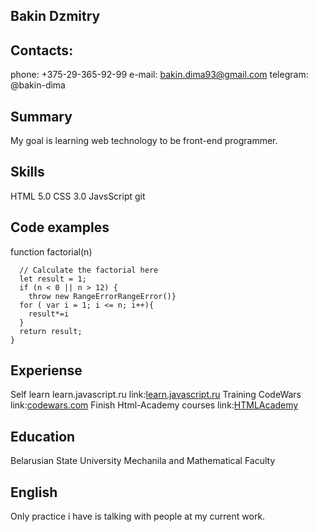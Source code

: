 ## Bakin Dzmitry
## Contacts:
phone: +375-29-365-92-99
e-mail: bakin.dima93@gmail.com
telegram: @bakin-dima
## Summary
My goal is learning web technology to be front-end programmer.
## Skills
HTML 5.0 CSS 3.0 JavsScript git
## Code examples
function factorial(n)
```{
  // Calculate the factorial here
  let result = 1;
  if (n < 0 || n > 12) {
    throw new RangeErrorRangeError()}
  for ( var i = 1; i <= n; i++){
    result*=i
  }
  return result;
}
```
## Experiense 
Self learn learn.javascript.ru link:[learn.javascript.ru](https://learn.javascript.ru/)
Training CodeWars link:[codewars.com](https://www.codewars.com/users/bakin-dima/completed_solutions)
Finish Html-Academy courses link:[HTMLAcademy](https://htmlacademy.ru/profile/id109598/progress)
## Education
Belarusian State University Mechanila and Mathematical Faculty
## English
Only practice i have is talking with people at my current work.
